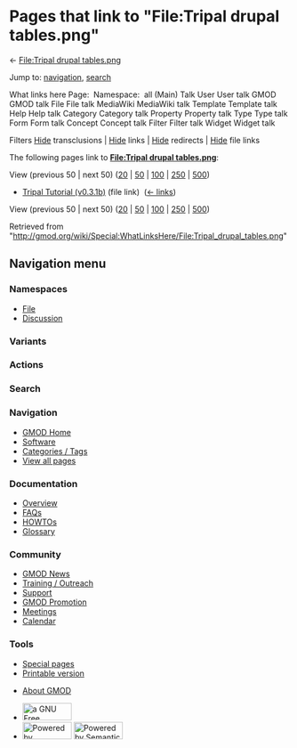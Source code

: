 <div id="mw-page-base" class="noprint">

</div>

<div id="mw-head-base" class="noprint">

</div>

<div id="content" class="mw-body" role="main">

<span id="top"></span>

<div id="mw-js-message" style="display:none;">

</div>



# <span dir="auto">Pages that link to "File:Tripal drupal tables.png"</span>

<div id="bodyContent">

<div id="contentSub">

← [File:Tripal drupal
tables.png](/wiki/File:Tripal_drupal_tables.png "File:Tripal drupal tables.png")

</div>

<div id="jump-to-nav" class="mw-jump">

Jump to: [navigation](#mw-navigation), [search](#p-search)

</div>

<div id="mw-content-text">

What links here Page:  Namespace:  all (Main) Talk User User talk GMOD
GMOD talk File File talk MediaWiki MediaWiki talk Template Template talk
Help Help talk Category Category talk Property Property talk Type Type
talk Form Form talk Concept Concept talk Filter Filter talk Widget
Widget talk

Filters
[Hide](/mediawiki/index.php?title=Special:WhatLinksHere/File:Tripal_drupal_tables.png&hidetrans=1 "Special:WhatLinksHere/File:Tripal drupal tables.png")
transclusions \|
[Hide](/mediawiki/index.php?title=Special:WhatLinksHere/File:Tripal_drupal_tables.png&hidelinks=1 "Special:WhatLinksHere/File:Tripal drupal tables.png")
links \|
[Hide](/mediawiki/index.php?title=Special:WhatLinksHere/File:Tripal_drupal_tables.png&hideredirs=1 "Special:WhatLinksHere/File:Tripal drupal tables.png")
redirects \|
[Hide](/mediawiki/index.php?title=Special:WhatLinksHere/File:Tripal_drupal_tables.png&hideimages=1 "Special:WhatLinksHere/File:Tripal drupal tables.png")
file links

The following pages link to **[File:Tripal drupal
tables.png](/wiki/File:Tripal_drupal_tables.png "File:Tripal drupal tables.png")**:

View (previous 50 \| next 50)
([20](/mediawiki/index.php?title=Special:WhatLinksHere/File:Tripal_drupal_tables.png&limit=20 "Special:WhatLinksHere/File:Tripal drupal tables.png")
\|
[50](/mediawiki/index.php?title=Special:WhatLinksHere/File:Tripal_drupal_tables.png&limit=50 "Special:WhatLinksHere/File:Tripal drupal tables.png")
\|
[100](/mediawiki/index.php?title=Special:WhatLinksHere/File:Tripal_drupal_tables.png&limit=100 "Special:WhatLinksHere/File:Tripal drupal tables.png")
\|
[250](/mediawiki/index.php?title=Special:WhatLinksHere/File:Tripal_drupal_tables.png&limit=250 "Special:WhatLinksHere/File:Tripal drupal tables.png")
\|
[500](/mediawiki/index.php?title=Special:WhatLinksHere/File:Tripal_drupal_tables.png&limit=500 "Special:WhatLinksHere/File:Tripal drupal tables.png"))

- [Tripal Tutorial
  (v0.3.1b)](/wiki/Tripal_Tutorial_(v0.3.1b) "Tripal Tutorial (v0.3.1b)")
  (file link) ‎ <span class="mw-whatlinkshere-tools">([←
  links](/mediawiki/index.php?title=Special:WhatLinksHere&target=Tripal+Tutorial+%28v0.3.1b%29 "Special:WhatLinksHere"))</span>

View (previous 50 \| next 50)
([20](/mediawiki/index.php?title=Special:WhatLinksHere/File:Tripal_drupal_tables.png&limit=20 "Special:WhatLinksHere/File:Tripal drupal tables.png")
\|
[50](/mediawiki/index.php?title=Special:WhatLinksHere/File:Tripal_drupal_tables.png&limit=50 "Special:WhatLinksHere/File:Tripal drupal tables.png")
\|
[100](/mediawiki/index.php?title=Special:WhatLinksHere/File:Tripal_drupal_tables.png&limit=100 "Special:WhatLinksHere/File:Tripal drupal tables.png")
\|
[250](/mediawiki/index.php?title=Special:WhatLinksHere/File:Tripal_drupal_tables.png&limit=250 "Special:WhatLinksHere/File:Tripal drupal tables.png")
\|
[500](/mediawiki/index.php?title=Special:WhatLinksHere/File:Tripal_drupal_tables.png&limit=500 "Special:WhatLinksHere/File:Tripal drupal tables.png"))

</div>

<div class="printfooter">

Retrieved from
"<http://gmod.org/wiki/Special:WhatLinksHere/File:Tripal_drupal_tables.png>"

</div>

<div id="catlinks" class="catlinks catlinks-allhidden">

</div>

<div class="visualClear">

</div>

</div>

</div>

<div id="mw-navigation">

## Navigation menu

<div id="mw-head">



<div id="left-navigation">

<div id="p-namespaces" class="vectorTabs" role="navigation"
aria-labelledby="p-namespaces-label">

### Namespaces

- <span id="ca-nstab-image"><a href="/wiki/File:Tripal_drupal_tables.png" accesskey="c"
  title="View the file page [c]">File</a></span>
- <span id="ca-talk"><a
  href="/mediawiki/index.php?title=File_talk:Tripal_drupal_tables.png&amp;action=edit&amp;redlink=1"
  accesskey="t"
  title="Discussion about the content page [t]">Discussion</a></span>

</div>

<div id="p-variants" class="vectorMenu emptyPortlet" role="navigation"
aria-labelledby="p-variants-label">

### 

### Variants[](#)

<div class="menu">

</div>

</div>

</div>

<div id="right-navigation">



<div id="p-cactions" class="vectorMenu emptyPortlet" role="navigation"
aria-labelledby="p-cactions-label">

### Actions[](#)

<div class="menu">

</div>

</div>

<div id="p-search" role="search">

### Search

<div id="simpleSearch">

</div>

</div>

</div>

</div>

<div id="mw-panel">

<div id="p-logo" role="banner">

<a href="/wiki/Main_Page"
style="background-image: url(http://gmod.org/images/GMOD-cogs.png);"
title="Visit the main page"></a>

</div>

<div id="p-Navigation" class="portal" role="navigation"
aria-labelledby="p-Navigation-label">

### Navigation

<div class="body">

- <span id="n-GMOD-Home">[GMOD Home](/wiki/Main_Page)</span>
- <span id="n-Software">[Software](/wiki/GMOD_Components)</span>
- <span id="n-Categories-.2F-Tags">[Categories /
  Tags](/wiki/Categories)</span>
- <span id="n-View-all-pages">[View all
  pages](/wiki/Special:AllPages)</span>

</div>

</div>

<div id="p-Documentation" class="portal" role="navigation"
aria-labelledby="p-Documentation-label">

### Documentation

<div class="body">

- <span id="n-Overview">[Overview](/wiki/Overview)</span>
- <span id="n-FAQs">[FAQs](/wiki/Category:FAQ)</span>
- <span id="n-HOWTOs">[HOWTOs](/wiki/Category:HOWTO)</span>
- <span id="n-Glossary">[Glossary](/wiki/Glossary)</span>

</div>

</div>

<div id="p-Community" class="portal" role="navigation"
aria-labelledby="p-Community-label">

### Community

<div class="body">

- <span id="n-GMOD-News">[GMOD News](/wiki/GMOD_News)</span>
- <span id="n-Training-.2F-Outreach">[Training /
  Outreach](/wiki/Training_and_Outreach)</span>
- <span id="n-Support">[Support](/wiki/Support)</span>
- <span id="n-GMOD-Promotion">[GMOD
  Promotion](/wiki/GMOD_Promotion)</span>
- <span id="n-Meetings">[Meetings](/wiki/Meetings)</span>
- <span id="n-Calendar">[Calendar](/wiki/Calendar)</span>

</div>

</div>

<div id="p-tb" class="portal" role="navigation"
aria-labelledby="p-tb-label">

### Tools

<div class="body">

- <span id="t-specialpages"><a href="/wiki/Special:SpecialPages" accesskey="q"
  title="A list of all special pages [q]">Special pages</a></span>
- <span id="t-print"><a
  href="/mediawiki/index.php?title=Special:WhatLinksHere/File:Tripal_drupal_tables.png&amp;printable=yes"
  rel="alternate" accesskey="p"
  title="Printable version of this page [p]">Printable version</a></span>

</div>

</div>

</div>

</div>

<div id="footer" role="contentinfo">

- <span id="footer-places-about">[About
  GMOD](/wiki/GMOD:About "GMOD:About")</span>

<!-- -->

- <span id="footer-copyrightico">[<img src="http://www.gnu.org/graphics/gfdl-logo-small.png" width="88"
  height="31" alt="a GNU Free Documentation License" />](http://www.gnu.org/licenses/fdl-1.3.html)</span>
- <span id="footer-poweredbyico">[<img src="/mediawiki/skins/common/images/poweredby_mediawiki_88x31.png"
  width="88" height="31" alt="Powered by MediaWiki" />](//www.mediawiki.org/)
  [<img
  src="/mediawiki/extensions/SemanticMediaWiki/includes/../resources/images/smw_button.png"
  width="88" height="31" alt="Powered by Semantic MediaWiki" />](https://www.semantic-mediawiki.org/wiki/Semantic_MediaWiki)</span>

<div style="clear:both">

</div>

</div>
